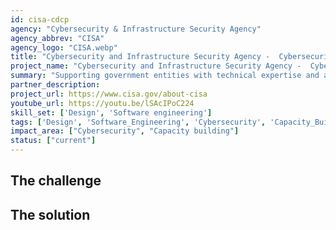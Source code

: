 ```yaml
---
id: cisa-cdcp
agency: "Cybersecurity & Infrastructure Security Agency"
agency_abbrev: "CISA"
agency_logo: "CISA.webp"
title: "Cybersecurity and Infrastructure Security Agency -  Cybersecurity Division Capacity Building"
project_name: "Cybersecurity and Infrastructure Security Agency -  Cybersecurity Division Capacity Building"
summary: "Supporting government entities with technical expertise and assistance in implementing the President’s cybersecurity executive order, the DOTGOV Act, and related guidance memos."
partner_description: 
project_url: https://www.cisa.gov/about-cisa
youtube_url: https://youtu.be/lSAcIPoC224
skill_set: ['Design', 'Software engineering']
tags: ['Design', 'Software_Engineering', 'Cybersecurity', 'Capacity_Building']
impact_area: ["Cybersecurity", "Capacity building"]
status: ["current"]
---
```


## The challenge



## The solution 

